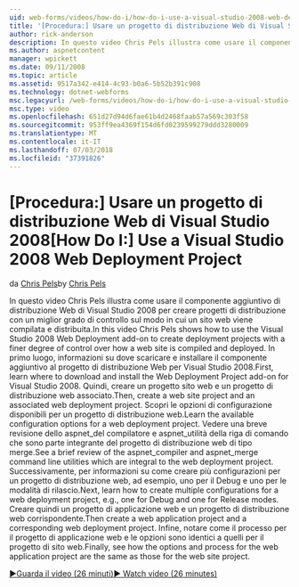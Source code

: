 ```yaml
---
uid: web-forms/videos/how-do-i/how-do-i-use-a-visual-studio-2008-web-deployment-project
title: '[Procedura:] Usare un progetto di distribuzione Web di Visual Studio 2008 | Microsoft Docs'
author: rick-anderson
description: In questo video Chris Pels illustra come usare il componente aggiuntivo di distribuzione Web di Visual Studio 2008 per creare progetti di distribuzione con un miglior grado di controllare come...
ms.author: aspnetcontent
manager: wpickett
ms.date: 09/11/2008
ms.topic: article
ms.assetid: 9517a342-e414-4c93-b0a6-5b52b391c908
ms.technology: dotnet-webforms
msc.legacyurl: /web-forms/videos/how-do-i/how-do-i-use-a-visual-studio-2008-web-deployment-project
msc.type: video
ms.openlocfilehash: 651d27d94d6fae61b4d2468faab57a569c303f58
ms.sourcegitcommit: 953ff9ea4369f154d6fd0239599279ddd3280009
ms.translationtype: MT
ms.contentlocale: it-IT
ms.lasthandoff: 07/03/2018
ms.locfileid: "37391826"
---
```

<a name="how-do-i-use-a-visual-studio-2008-web-deployment-project"></a><span data-ttu-id="6f679-103">[Procedura:] Usare un progetto di distribuzione Web di Visual Studio 2008</span><span class="sxs-lookup"><span data-stu-id="6f679-103">[How Do I:] Use a Visual Studio 2008 Web Deployment Project</span></span>
====================
<span data-ttu-id="6f679-104">da [Chris Pels](https://twitter.com/chrispels)</span><span class="sxs-lookup"><span data-stu-id="6f679-104">by [Chris Pels](https://twitter.com/chrispels)</span></span>

<span data-ttu-id="6f679-105">In questo video Chris Pels illustra come usare il componente aggiuntivo di distribuzione Web di Visual Studio 2008 per creare progetti di distribuzione con un miglior grado di controllo sul modo in cui un sito web viene compilata e distribuita.</span><span class="sxs-lookup"><span data-stu-id="6f679-105">In this video Chris Pels shows how to use the Visual Studio 2008 Web Deployment add-on to create deployment projects with a finer degree of control over how a web site is compiled and deployed.</span></span> <span data-ttu-id="6f679-106">In primo luogo, informazioni su dove scaricare e installare il componente aggiuntivo al progetto di distribuzione Web per Visual Studio 2008.</span><span class="sxs-lookup"><span data-stu-id="6f679-106">First, learn where to download and install the Web Deployment Project add-on for Visual Studio 2008.</span></span> <span data-ttu-id="6f679-107">Quindi, creare un progetto sito web e un progetto di distribuzione web associato.</span><span class="sxs-lookup"><span data-stu-id="6f679-107">Then, create a web site project and an associated web deployment project.</span></span> <span data-ttu-id="6f679-108">Scopri le opzioni di configurazione disponibili per un progetto di distribuzione web.</span><span class="sxs-lookup"><span data-stu-id="6f679-108">Learn the available configuration options for a web deployment project.</span></span> <span data-ttu-id="6f679-109">Vedere una breve revisione dello aspnet\_del compilatore e aspnet\_utilità della riga di comando che sono parte integrante del progetto di distribuzione web di tipo merge.</span><span class="sxs-lookup"><span data-stu-id="6f679-109">See a brief review of the aspnet\_compiler and aspnet\_merge command line utilities which are integral to the web deployment project.</span></span> <span data-ttu-id="6f679-110">Successivamente, per informazioni su come creare più configurazioni per un progetto di distribuzione web, ad esempio, uno per il Debug e uno per le modalità di rilascio.</span><span class="sxs-lookup"><span data-stu-id="6f679-110">Next, learn how to create multiple configurations for a web deployment project, e.g., one for Debug and one for Release modes.</span></span> <span data-ttu-id="6f679-111">Creare quindi un progetto di applicazione web e un progetto di distribuzione web corrispondente.</span><span class="sxs-lookup"><span data-stu-id="6f679-111">Then create a web application project and a corresponding web deployment project.</span></span> <span data-ttu-id="6f679-112">Infine, notare come il processo per il progetto di applicazione web e le opzioni sono identici a quelli per il progetto di sito web.</span><span class="sxs-lookup"><span data-stu-id="6f679-112">Finally, see how the options and process for the web application project are the same as those for the web site project.</span></span>

[<span data-ttu-id="6f679-113">&#9654;Guarda il video (26 minuti)</span><span class="sxs-lookup"><span data-stu-id="6f679-113">&#9654; Watch video (26 minutes)</span></span>](https://channel9.msdn.com/Blogs/ASP-NET-Site-Videos/how-do-i-use-a-visual-studio-2008-web-deployment-project)
